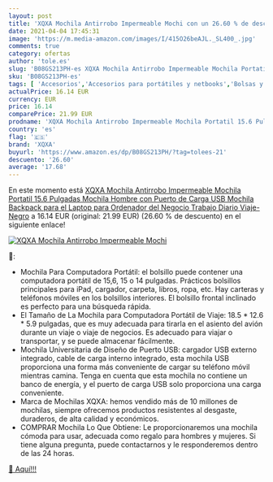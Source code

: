 ```yaml
---
layout: post
title: 'XQXA Mochila Antirrobo Impermeable Mochi con un 26.60 % de descuento'
date: 2021-04-04 17:45:31
image: 'https://m.media-amazon.com/images/I/415O26beAJL._SL400_.jpg'
comments: true
category: ofertas
author: 'tole.es'
slug: 'B08GS213PH-es XQXA Mochila Antirrobo Impermeable Mochila Portatil 15.6...'
sku: 'B08GS213PH-es'
tags: [ 'Accesorios','Accesorios para portátiles y netbooks','Bolsas y fundas para portátiles y netbooks','Informática','Mochilas para portátiles y netbooks','backpack','mochila','xqxa', ]
actualPrice: 16.14 EUR
currency: EUR
price: 16.14
comparePrice: 21.99 EUR
prodname: 'XQXA Mochila Antirrobo Impermeable Mochila Portatil 15.6 Pulgadas Mochila Hombre con Puerto de Carga USB Mochila Backpack para el Laptop para Ordenador del Negocio Trabajo Diario Viaje-Negro'
country: 'es'
flag: '🇪🇸'
brand: 'XQXA'
buyurl: 'https://www.amazon.es/dp/B08GS213PH/?tag=tolees-21'
descuento: '26.60'
average: '17.68'
---
```


En este momento está [XQXA Mochila Antirrobo Impermeable Mochila Portatil 15.6 Pulgadas Mochila Hombre con Puerto de Carga USB Mochila Backpack para el Laptop para Ordenador del Negocio Trabajo Diario Viaje-Negro](https://www.amazon.es/dp/B08GS213PH/?tag=tolees-21) a 16.14 EUR (original: 21.99 EUR) (26.60 %  de descuento) en el siguiente enlace!

[![XQXA Mochila Antirrobo Impermeable Mochi](https://m.media-amazon.com/images/I/415O26beAJL._SL400_.jpg)](https://www.amazon.es/dp/B08GS213PH/?tag=tolees-21)

🔎:

- Mochila Para Computadora Portátil: el bolsillo puede contener una computadora portátil de 15,6, 15 o 14 pulgadas. Prácticos bolsillos principales para iPad, cargador, carpeta, libros, ropa, etc. Hay carteras y teléfonos móviles en los bolsillos interiores. El bolsillo frontal inclinado es perfecto para una búsqueda rápida.
- El Tamaño de La Mochila para Computadora Portátil de Viaje: 18.5 * 12.6 * 5.9 pulgadas, que es muy adecuada para tirarla en el asiento del avión durante un viaje o viaje de negocios. Es adecuado para viajar o transportar, y se puede almacenar fácilmente.
- Mochila Universitaria de Diseño de Puerto USB: cargador USB externo integrado, cable de carga interno integrado, esta mochila USB proporciona una forma más conveniente de cargar su teléfono móvil mientras camina. Tenga en cuenta que esta mochila no contiene un banco de energía, y el puerto de carga USB solo proporciona una carga conveniente.
- Marca de Mochilas XQXA: hemos vendido más de 10 millones de mochilas, siempre ofrecemos productos resistentes al desgaste, duraderos, de alta calidad y económicos.
- COMPRAR Mochila Lo Que Obtiene: Le proporcionaremos una mochila cómoda para usar, adecuada como regalo para hombres y mujeres. Si tiene alguna pregunta, puede contactarnos y le responderemos dentro de las 24 horas.

[🛒 Aquí!!!](https://www.amazon.es/dp/B08GS213PH/?tag=tolees-21)
